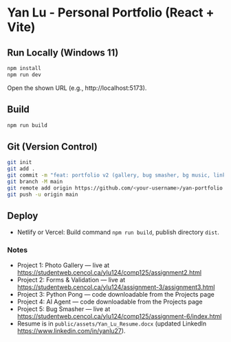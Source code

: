 # Yan Lu - Personal Portfolio (React + Vite)

## Run Locally (Windows 11)
```bash
npm install
npm run dev
```
Open the shown URL (e.g., http://localhost:5173).

## Build
```bash
npm run build
```

## Git (Version Control)
```bash
git init
git add .
git commit -m "feat: portfolio v2 (gallery, bug smasher, bg music, linkedin/email/logo)"
git branch -M main
git remote add origin https://github.com/<your-username>/yan-portfolio.git
git push -u origin main
```

## Deploy
- Netlify or Vercel: Build command `npm run build`, publish directory `dist`.

### Notes
- Project 1: Photo Gallery — live at https://studentweb.cencol.ca/ylu124/comp125/assignment2.html
- Project 2: Forms & Validation — live at https://studentweb.cencol.ca/ylu124/assignment-3/assignment3.html
- Project 3: Python Pong — code downloadable from the Projects page
- Project 4: AI Agent — code downloadable from the Projects page
- Project 5: Bug Smasher — live at https://studentweb.cencol.ca/ylu124/comp125/assignment-6/index.html
- Resume is in `public/assets/Yan_Lu_Resume.docx` (updated LinkedIn https://www.linkedin.com/in/yanlu27).
```